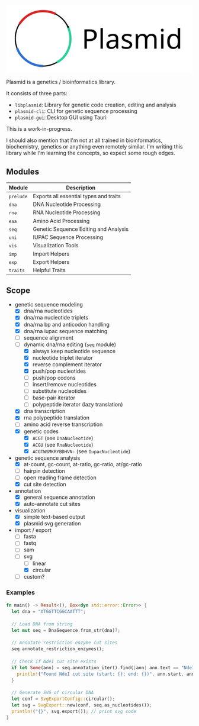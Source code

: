 ![Plasmid Logo](./logo_header.svg)

Plasmid is a genetics / bioinformatics library.<br>

It consists of three parts:
- `libplasmid`: Library for genetic code creation, editing and analysis
- `plasmid-cli`: CLI for genetic sequence processing
- `plasmid-gui`: Desktop GUI using Tauri

This is a work-in-progress.

I should also mention that I'm not at all trained in bioinformatics, biochemistry, genetics or anything even remotely similar. I'm writing this library while I'm learning the concepts, so expect some rough edges.

## Modules

| Module   | Description |
| -------- | ----------- |
| `prelude`| Exports all essential types and traits |
| `dna`    | DNA Nucleotide Processing |
| `rna`    | RNA Nucleotide Processing |
| `eaa`    | Amino Acid Processing |
| `seq`    | Genetic Sequence Editing and Analysis |
| `uni`    | IUPAC Sequence Processing |
| `vis`    | Visualization Tools |
| `imp`    | Import Helpers |
| `exp`    | Export Helpers |
| `traits` | Helpful Traits |

## Scope

- genetic sequence modeling
  - [x] dna/rna nucleotides
  - [x] dna/rna nucleotide triplets
  - [x] dna/rna bp and anticodon handling
  - [x] dna/rna iupac sequence matching
  - [ ] sequence alignment
  - [ ] dynamic dna/rna editing (`seq` module)
    - [x] always keep nucleotide sequence
    - [x] nucleotide triplet iterator
    - [x] reverse complement iterator
    - [x] push/pop nucleotides
    - [ ] push/pop codons
    - [ ] insert/remove nucleotides
    - [ ] substitute nucleotides
    - [ ] base-pair iterator
    - [ ] polypeptide iterator (lazy translation)
  - [x] dna transcription
  - [x] rna polypeptide translation
  - [ ] amino acid reverse transcription
  - [x] genetic codes
    - [x] `ACGT` (see `DnaNucleotide`)
    - [x] `ACGU` (see `RnaNucleotide`)
    - [x] `ACGTWSMKRYBDHVN-` (see `IupacNucleotide`)
- genetic sequence analysis
  - [x] at-count, gc-count, at-ratio, gc-ratio, at/gc-ratio
  - [ ] hairpin detection
  - [ ] open reading frame detection
  - [x] cut site detection
- annotation
  - [x] general sequence annotation
  - [x] auto-annotate cut sites
- visualization
  - [x] simple text-based output
  - [x] plasmid svg generation
- import / export
  - [ ] fasta
  - [ ] fastq
  - [ ] sam
  - [ ] svg
    - [ ] linear
    - [x] circular
  - [ ] custom?

### Examples

```rs
fn main() -> Result<(), Box<dyn std::error::Error>> {
  let dna = "ATGGTTCGGCAATTT";

  // Load DNA from string
  let mut seq = DnaSequence.from_str(dna)?;

  // Annotate restriction enzyme cut sites
  seq.annotate_restriction_enzymes();

  // Check if NdeI cut site exists
  if let Some(ann) = seq.annotation_iter().find(|ann| ann.text == "NdeI") {
    println!("Found NdeI cut site (start: {}; end: {})", ann.start, ann.end);
  }

  // Generate SVG of circular DNA
  let conf = SvgExportConfig::circular();
  let svg = SvgExport::new(conf, seq.as_nucleotides());
  println!("{}", svg.export()); // print svg code
}
```
